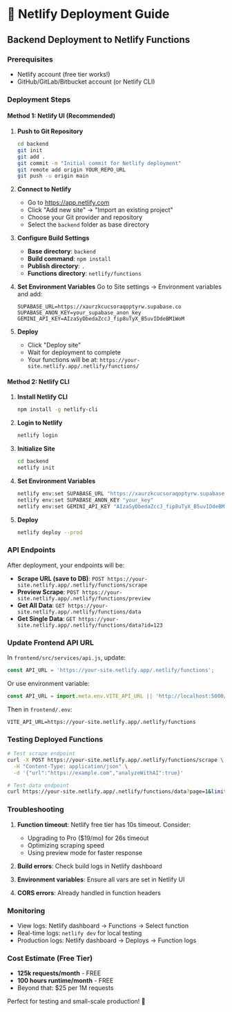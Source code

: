 # 🚀 Netlify Deployment Guide

## Backend Deployment to Netlify Functions

### Prerequisites
- Netlify account (free tier works!)
- GitHub/GitLab/Bitbucket account (or Netlify CLI)

### Deployment Steps

#### Method 1: Netlify UI (Recommended)

1. **Push to Git Repository**
   ```bash
   cd backend
   git init
   git add .
   git commit -m "Initial commit for Netlify deployment"
   git remote add origin YOUR_REPO_URL
   git push -u origin main
   ```

2. **Connect to Netlify**
   - Go to https://app.netlify.com
   - Click "Add new site" → "Import an existing project"
   - Choose your Git provider and repository
   - Select the `backend` folder as base directory

3. **Configure Build Settings**
   - **Base directory**: `backend`
   - **Build command**: `npm install`
   - **Publish directory**: `.`
   - **Functions directory**: `netlify/functions`

4. **Set Environment Variables**
   Go to Site settings → Environment variables and add:
   ```
   SUPABASE_URL=https://xaurzkcucsoraqoptyrw.supabase.co
   SUPABASE_ANON_KEY=your_supabase_anon_key
   GEMINI_API_KEY=AIzaSyDbedaZccJ_fip8uTyX_B5uvIDdeBM1WoM
   ```

5. **Deploy**
   - Click "Deploy site"
   - Wait for deployment to complete
   - Your functions will be at: `https://your-site.netlify.app/.netlify/functions/`

#### Method 2: Netlify CLI

1. **Install Netlify CLI**
   ```bash
   npm install -g netlify-cli
   ```

2. **Login to Netlify**
   ```bash
   netlify login
   ```

3. **Initialize Site**
   ```bash
   cd backend
   netlify init
   ```

4. **Set Environment Variables**
   ```bash
   netlify env:set SUPABASE_URL "https://xaurzkcucsoraqoptyrw.supabase.co"
   netlify env:set SUPABASE_ANON_KEY "your_key"
   netlify env:set GEMINI_API_KEY "AIzaSyDbedaZccJ_fip8uTyX_B5uvIDdeBM1WoM"
   ```

5. **Deploy**
   ```bash
   netlify deploy --prod
   ```

### API Endpoints

After deployment, your endpoints will be:

- **Scrape URL (save to DB)**: `POST https://your-site.netlify.app/.netlify/functions/scrape`
- **Preview Scrape**: `POST https://your-site.netlify.app/.netlify/functions/preview`
- **Get All Data**: `GET https://your-site.netlify.app/.netlify/functions/data`
- **Get Single Data**: `GET https://your-site.netlify.app/.netlify/functions/data?id=123`

### Update Frontend API URL

In `frontend/src/services/api.js`, update:

```javascript
const API_URL = 'https://your-site.netlify.app/.netlify/functions';
```

Or use environment variable:
```javascript
const API_URL = import.meta.env.VITE_API_URL || 'http://localhost:5000/api';
```

Then in `frontend/.env`:
```
VITE_API_URL=https://your-site.netlify.app/.netlify/functions
```

### Testing Deployed Functions

```bash
# Test scrape endpoint
curl -X POST https://your-site.netlify.app/.netlify/functions/scrape \
  -H "Content-Type: application/json" \
  -d '{"url":"https://example.com","analyzeWithAI":true}'

# Test data endpoint
curl https://your-site.netlify.app/.netlify/functions/data?page=1&limit=10
```

### Troubleshooting

1. **Function timeout**: Netlify free tier has 10s timeout. Consider:
   - Upgrading to Pro ($19/mo) for 26s timeout
   - Optimizing scraping speed
   - Using preview mode for faster response

2. **Build errors**: Check build logs in Netlify dashboard

3. **Environment variables**: Ensure all vars are set in Netlify UI

4. **CORS errors**: Already handled in function headers

### Monitoring

- View logs: Netlify dashboard → Functions → Select function
- Real-time logs: `netlify dev` for local testing
- Production logs: Netlify dashboard → Deploys → Function logs

### Cost Estimate (Free Tier)

- **125k requests/month** - FREE
- **100 hours runtime/month** - FREE
- Beyond that: $25 per 1M requests

Perfect for testing and small-scale production! 🎉
